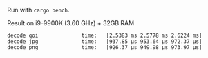 Run with `cargo bench`.

Result on i9-9900K (3.60 GHz) + 32GB RAM

```
decode qoi              time:   [2.5383 ms 2.5778 ms 2.6224 ms]
decode jpg              time:   [937.85 µs 953.64 µs 972.37 µs]
decode png              time:   [926.37 µs 949.98 µs 973.97 µs]
```
